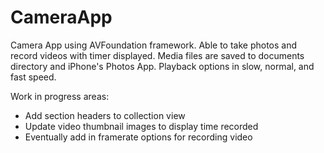 # CameraApp
Camera App using AVFoundation framework. 
Able to take photos and record videos with timer displayed. Media files are saved to documents directory and iPhone's Photos App. Playback options in slow, normal, and fast speed.

Work in progress areas:
- Add section headers to collection view
- Update video thumbnail images to display time recorded
- Eventually add in framerate options for recording video

